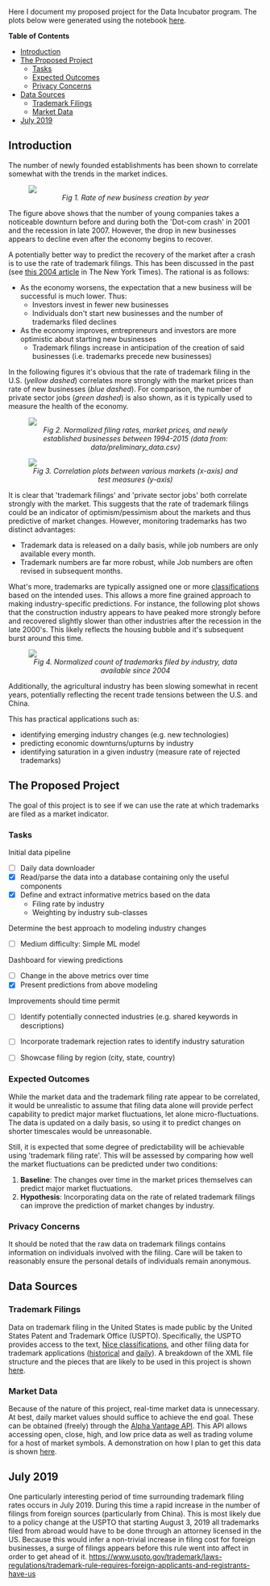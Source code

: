 Here I document my proposed project for the Data Incubator program. The plots below were generated using the notebook [here](notebooks/jobs_and_stocks.ipynb).

**Table of Contents**
- [Introduction](#introduction)
- [The Proposed Project](#the-proposed-project)
  - [Tasks](#tasks)
  - [Expected Outcomes](#expected-outcomes)
  - [Privacy Concerns](#privacy-concerns)
- [Data Sources](#data-sources)
  - [Trademark Filings](#trademark-filings)
  - [Market Data](#market-data)
- [July 2019](#july-2019)

## Introduction

The number of newly founded establishments has been shown to correlate somewhat with the trends in the market indices.

<figure>
  <img src="images/bdm_chart1.png"/>
  <center>
    <figcaption><i>Fig 1. Rate of new business creation by year</i></figcaption>
  </center>
</figure>

The figure above shows that the number of young companies takes a noticeable downturn before and during both the 'Dot-com crash' in 2001 and the recession in late 2007. However, the drop in new businesses appears to decline even after the economy begins to recover.

A potentially better way to predict the recovery of the market after a crash is to use the rate of trademark filings. This has been discussed in the past (see [this 2004 article](https://www.nytimes.com/2004/04/05/business/patents-trademark-applications-one-theory-economic-gauge-remain-low-some-sectors.html) in The New York Times). The rational is as follows:
* As the economy worsens, the expectation that a new business will be successful is much lower. Thus:
  * Investors invest in fewer new businesses
  * Individuals don't start new businesses and the number of trademarks filed declines
* As the economy improves, entrepreneurs and investors are more optimistic about starting new businesses
  * Trademark filings increase in anticipation of the creation of said businesses (i.e. trademarks precede new businesses)

In the following figures it's obvious that the rate of trademark filing in the U.S. (*yellow dashed*) correlates more strongly with the market prices than rate of new businesses (*blue dashed*). For comparison, the number of private sector jobs (*green dashed*) is also shown, as it is typically used to measure the health of the economy.

<figure>
  <img src="images/trademarks_and_markets.png"/>
  <center>
    <figcaption><i>Fig 2. Normalized filing rates, market prices, and newly established businesses between 1994-2015 (data from: data/preliminary_data.csv)</i></figcaption>
  </center>
</figure>

<figure>
  <img src="images/measure_correlations.png"/>
  <center>
    <figcaption><i>Fig 3. Correlation plots between various markets (x-axis) and test measures (y-axis)</i></figcaption>
  </center>
</figure>

It is clear that 'trademark filings' and 'private sector jobs' both correlate strongly with the market. This suggests that the rate of trademark filings could be an indicator of optimism/pessimism about the markets and thus predictive of market changes. However, monitoring trademarks has two distinct advantages:
* Trademark data is released on a daily basis, while job numbers are only available every month.
* Trademark numbers are far more robust, while Job numbers are often revised in subsequent months.

What's more, trademarks are typically assigned one or more [classifications](https://www.uspto.gov/trademark/trademark-updates-and-announcements/nice-agreement-tenth-edition-general-remarks-class) based on the intended uses. This allows a more fine grained approach to making industry-specific predictions. For instance, the following plot shows that the construction industry appears to have peaked more strongly before and recovered slightly slower than other industries after the recession in the late 2000's. This likely reflects the housing bubble and it's subsequent burst around this time.

<figure>
  <img src="images/trademarks_filed_by_industry.png"/>
  <center>
    <figcaption><i>Fig 4. Normalized count of trademarks filed by industry, data available since 2004</i></figcaption>
  </center>
</figure>

Additionally, the agricultural industry has been slowing somewhat in recent years, potentially reflecting the recent trade tensions between the U.S. and China.

This has practical applications such as:
* identifying emerging industry changes (e.g. new technologies)
* predicting economic downturns/upturns by industry
* identifying saturation in a given industry (measure rate of rejected trademarks)

## The Proposed Project

The goal of this project is to see if we can use the rate at which trademarks are filed as a market indicator. 


### Tasks

Initial data pipeline
* [ ] Daily data downloader
* [x] Read/parse the data into a database containing only the useful components
* [x] Define and extract informative metrics based on the data
  * Filing rate by industry
  * Weighting by industry sub-classes

Determine the best approach to modeling industry changes
* [ ] Medium difficulty: Simple ML model

Dashboard for viewing predictions
* [ ] Change in the above metrics over time
* [x] Present predictions from above modeling

Improvements should time permit
* [ ] Identify potentially connected industries (e.g. shared keywords in descriptions)
* [ ] Incorporate trademark rejection rates to identify industry saturation
* [ ] Showcase filing by region (city, state, country)


### Expected Outcomes

While the market data and the trademark filing rate appear to be correlated, it would be unrealistic to assume that filing data alone will provide perfect capability to predict major market fluctuations, let alone micro-fluctuations. The data is updated on a daily basis, so using it to predict changes on shorter timescales would be unreasonable.

Still, it is expected that some degree of predictability will be achievable using 'trademark filing rate'. This will be assessed by comparing how well the market fluctuations can be predicted under two conditions:
1. **Baseline**: The changes over time in the market prices themselves can predict major market fluctuations.
2. **Hypothesis**: Incorporating data on the rate of related trademark filings can improve the prediction of market changes by industry.


### Privacy Concerns
It should be noted that the raw data on trademark filings contains information on individuals involved with the filing. Care will be taken to reasonably ensure the personal details of individuals remain anonymous.

## Data Sources

### Trademark Filings
Data on trademark filing in the United States is made public by the United States Patent and Trademark Office (USPTO). Specifically, the USPTO provides access to the text, [Nice classifications](https://en.wikipedia.org/wiki/International_(Nice)_Classification_of_Goods_and_Services), and other filing data for trademark applications ([historical](https://developer.uspto.gov/product/trademark-annual-xml-applications) and [daily](https://developer.uspto.gov/product/trademark-daily-xml-file-tdxf-applications#product-files)). A breakdown of the XML file structure and the pieces that are likely to be used in this project is shown [here](data/trademark_data.md).

### Market Data
Because of the nature of this project, real-time market data is unnecessary. At best, daily market values should suffice to achieve the end goal. These can be obtained (freely) through the [Alpha Vantage API](https://www.alphavantage.co/documentation/). This API allows accessing open, close, high, and low price data as well as trading volume for a host of market symbols. A demonstration on how I plan to get this data is shown [here](notebooks/get_market_data.ipynb).

## July 2019
One particularly interesting period of time surrounding trademark filing rates occurs in July 2019. During this time a rapid increase in the number of filings from foreign sources (particularly from China). This is most likely due to a policy change at the USPTO that starting August 3, 2019 all trademarks filed from abroad would have to be done through an attorney licensed in the US. Because this would infer a non-trivial increase in filing cost for foreign businesses, a surge of filings appears before this rule went into affect in order to get ahead of it.
https://www.uspto.gov/trademark/laws-regulations/trademark-rule-requires-foreign-applicants-and-registrants-have-us